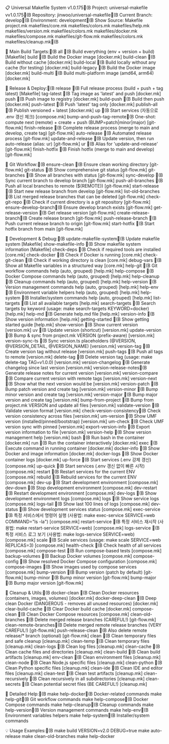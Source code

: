 
📋 Universal Makefile System v1.0.175(B
Project: universal-makefile vv1.0.175(B
Repository: jinwoo/universal-makefile(B
Current Branch: develop(B
Environment: development(B
Show Source:  Makefile project.mk makefiles/core.mk makefiles/colors.mk makefiles/help.mk makefiles/version.mk makefiles/colors.mk makefiles/docker.mk makefiles/compose.mk makefiles/git-flow.mk makefiles/colors.mk makefiles/cleanup.mk(B

🎯 Main Build Targets:(B
  all                 (B Build everything (env + version + build)  [Makefile]
  build               (B Build the Docker image  [docker.mk]
  build-clean         (B Build without cache  [docker.mk]
  build-local         (B Build locally without any cache (for testing)  [docker.mk]
  build-legacy        (B Build the Docker image  [docker.mk]
  build-multi         (B Build multi-platform image (amd64, arm64)  [docker.mk]

🚀 Release & Deploy:(B
  release             (B Full release process (build + push + tag latest)  [Makefile]
  tag-latest          (B Tag image as 'latest' and push  [docker.mk]
  push                (B Push image to registry  [docker.mk]
  build-push          (B Build then push  [docker.mk]
  push-latest         (B Push 'latest' tag only  [docker.mk]
  publish-all         (B Publish versioned + latest  [docker.mk]
  up                  (B Start services (자동으로 .env 갱신 체크)	  [compose.mk]
  bump-and-push-tag-remote(B One-shot: compute next (remote) + create + push (BUMP=patch|minor|major)  [git-flow.mk]
  finish-release      (B Complete release process (merge to main and develop, create tag)  [git-flow.mk]
  auto-release        (B Automated release process  [git-flow.mk]
  update-and-release  (B Update version, then run auto-release (alias: ur)  [git-flow.mk]
  ur                  (B Alias for 'update-and-release'  [git-flow.mk]
  finish-hotfix       (B Finish hotfix (merge to main and develop)  [git-flow.mk]

🌿 Git Workflow:(B
  ensure-clean        (B Ensure clean working directory  [git-flow.mk]
  git-status          (B Show comprehensive git status  [git-flow.mk]
  git-branches        (B Show all branches with status  [git-flow.mk]
  sync-develop        (B Sync current branch to develop branch  [git-flow.mk]
  push-all-branches   (B Push all local branches to remote ($(REMOTE))  [git-flow.mk]
  start-release       (B Start new release branch from develop  [git-flow.mk]
  list-old-branches   (B List merged release branches that can be deleted  [git-flow.mk]
  check-git-repo      (B Check if current directory is a git repository  [git-flow.mk]
  ensure-develop-branch(B Ensure develop branch exists  [git-flow.mk]
  get-release-version (B Get release version  [git-flow.mk]
  create-release-branch(B Create release branch  [git-flow.mk]
  push-release-branch (B Push current release branch to origin  [git-flow.mk]
  start-hotfix        (B Start hotfix branch from main  [git-flow.mk]

🔧 Development & Debug:(B
  update-makefile-system(B Update makefile system  [Makefile]
  show-makefile-info  (B Show makefile system information  [Makefile]
  check-deps          (B Check if required tools are installed  [core.mk]
  check-docker        (B Check if Docker is running  [core.mk]
  check-git-clean     (B Check if working directory is clean  [core.mk]
  debug-vars          (B Show all Makefile variables in a structured way  [core.mk]
  help-git            (B Git workflow commands help (auto, grouped)  [help.mk]
  help-compose        (B Docker Compose commands help (auto, grouped)  [help.mk]
  help-cleanup        (B Cleanup commands help (auto, grouped)  [help.mk]
  help-version        (B Version management commands help (auto, grouped)  [help.mk]
  help-env            (B Environment variable helpers help (auto, grouped)  [help.mk]
  help-system         (B Installer/system commands help (auto, grouped)  [help.mk]
  list-targets        (B List all available targets  [help.mk]
  search-targets      (B Search targets by keyword (usage: make search-targets KEYWORD=docker)  [help.mk]
  help-md             (B Generate help.md file  [help.mk]
  version-info        (B Show version information  [help.mk]
  getting-started     (B Show getting started guide  [help.mk]
  show-version        (B Show current version	  [version.mk]
  uv                  (B Update version (shortcut)  [version.mk]
  update-version      (B Bump & sync from project.mk VERSION (prefix-aware)  [version.mk]
  version-sync-ts     (B Sync version.ts placeholders (@VERSION, @VERSION_DETAIL, @VERSION_NAME)  [version.mk]
  version-tag         (B Create version tag without release  [version.mk]
  push-tags           (B Push all tags to remote  [version.mk]
  delete-tag          (B Delete version tag (usage: make delete-tag TAG=v1.0.0)	  [version.mk]
  version-changelog   (B Generate changelog since last version  [version.mk]
  version-release-notes(B Generate release notes for current version  [version.mk]
  version-compare     (B Compare current version with remote tags  [version.mk]
  version-next        (B Show what the next version would be  [version.mk]
  version-patch       (B Bump patch version and create tag  [version.mk]
  version-minor       (B Bump minor version and create tag  [version.mk]
  version-major       (B Bump major version and create tag  [version.mk]
  bump-from-project   (B Bump from project.mk VERSION and update all files  [version.mk]
  validate-version    (B Validate version format  [version.mk]
  check-version-consistency(B Check version consistency across files  [version.mk]
  um-version          (B Show UMF version (installed/pinned/bootstrap)  [version.mk]
  um-check            (B Check UMF version sync with pinned  [version.mk]
  export-version-info (B Export version information to file  [version.mk]
  version-help        (B Show version management help  [version.mk]
  bash                (B Run bash in the container  [docker.mk]
  run                 (B Run the container interactively  [docker.mk]
  exec                (B Execute command in running container  [docker.mk]
  docker-info         (B Show Docker and image information  [docker.mk]
  docker-logs         (B Show Docker container logs  [docker.mk]
  up-force            (B Start services (.env 강제 갱신)  [compose.mk]
  up-quick            (B Start services (.env 갱신 없이 빠른 시작)  [compose.mk]
  restart             (B Restart services for the current ENV  [compose.mk]
  rebuild             (B Rebuild services for the current ENV  [compose.mk]
  dev-up              (B Start development environment  [compose.mk]
  dev-down            (B Stop development environment  [compose.mk]
  dev-restart         (B Restart development environment  [compose.mk]
  dev-logs            (B Show development environment logs  [compose.mk]
  logs                (B Show service logs  [compose.mk]
  logs-tail           (B Show last 100 lines of logs  [compose.mk]
  dev-status          (B Show development services status  [compose.mk]
  exec-service        (B 특정 서비스에서 명령어 실행 (사용법: make exec-service SERVICE=web COMMAND="ls -la")  [compose.mk]
  restart-service     (B 특정 서비스 재시작 (사용법: make restart-service SERVICE=web)  [compose.mk]
  logs-service        (B 특정 서비스 로그 보기 (사용법: make logs-service SERVICE=web)  [compose.mk]
  scale               (B Scale services (usage: make scale SERVICE=web REPLICAS=3)  [compose.mk]
  health-check        (B Check health of all services  [compose.mk]
  compose-test        (B Run compose-based tests  [compose.mk]
  backup-volumes      (B Backup Docker volumes  [compose.mk]
  compose-config      (B Show resolved Docker Compose configuration  [compose.mk]
  compose-images      (B Show images used by compose services  [compose.mk]
  bump-version        (B Bump version (patch by default)  [git-flow.mk]
  bump-minor          (B Bump minor version  [git-flow.mk]
  bump-major          (B Bump major version  [git-flow.mk]

🧹 Cleanup & Utils:(B
  docker-clean        (B Clean Docker resources (containers, images, volumes)  [docker.mk]
  docker-deep-clean   (B Deep clean Docker (DANGEROUS - removes all unused resources)  [docker.mk]
  clear-build-cache   (B Clear Docker build cache  [docker.mk]
  compose-clean       (B Clean Docker Compose resources  [compose.mk]
  clean-old-branches  (B Delete merged release branches (CAREFUL!)  [git-flow.mk]
  clean-remote-branches(B Delete merged remote release branches (VERY CAREFUL!)  [git-flow.mk]
  push-release-clean  (B Also delete remote release/* branch (optional)  [git-flow.mk]
  clean               (B Clean temporary files and safe cleanup  [cleanup.mk]
  clean-temp          (B Clean temporary files  [cleanup.mk]
  clean-logs          (B Clean log files  [cleanup.mk]
  clean-cache         (B Clean cache files and directories  [cleanup.mk]
  clean-build         (B Clean build artifacts  [cleanup.mk]
  env-clean           (B Clean environment files  [cleanup.mk]
  clean-node          (B Clean Node.js specific files  [cleanup.mk]
  clean-python        (B Clean Python specific files  [cleanup.mk]
  clean-ide           (B Clean IDE and editor files  [cleanup.mk]
  clean-test          (B Clean test artifacts  [cleanup.mk]
  clean-recursively   (B Clean recursively in all subdirectories  [cleanup.mk]
  clean-secrets       (B Clean potential secret files (BE CAREFUL!)  [cleanup.mk]

📖 Detailed Help:(B
  make help-docker(B     Docker-related commands
  make help-git(B        Git workflow commands
  make help-compose(B    Docker Compose commands
  make help-cleanup(B    Cleanup commands
  make help-version(B    Version management commands
  make help-env(B        Environment variables helpers
  make help-system(B     Installer/system commands

💡 Usage Examples:(B
  make build VERSION=v2.0 DEBUG=true
  make auto-release
  make clean-old-branches
  make help-docker
